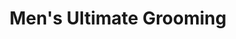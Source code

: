 ---
title: "Men's Ultimate Grooming"
url: /gilbert/mens-ultimate-grooming-north-mcqueen-road/
shop: Friseur
---